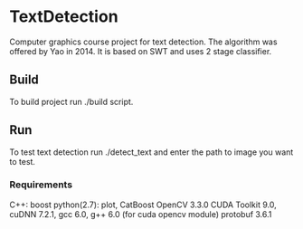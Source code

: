 # TextDetection
Сomputer graphics course project for text detection. The algorithm was offered by Yao in 2014. It is based on SWT and uses 2 stage classifier.

## Build
To build project run ./build script.

## Run
To test text detection run ./detect_text and enter the path to image you want to test.

### Requirements
C++: boost
python(2.7): plot, CatBoost
OpenCV 3.3.0
CUDA Toolkit 9.0, cuDNN 7.2.1, gcc 6.0, g++ 6.0 (for cuda opencv module)
protobuf 3.6.1
